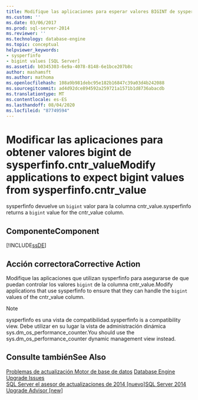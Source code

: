 ```yaml
---
title: Modifique las aplicaciones para esperar valores BIGINT de sysperfinfo. cntr_value | Microsoft Docs
ms.custom: ''
ms.date: 03/06/2017
ms.prod: sql-server-2014
ms.reviewer: ''
ms.technology: database-engine
ms.topic: conceptual
helpviewer_keywords:
- sysperfinfo
- bigint values [SQL Server]
ms.assetid: b0345303-6e9a-4078-8148-6e1bce207b8c
author: mashamsft
ms.author: mathoma
ms.openlocfilehash: 108a9b981debc95e182b16847c39a03d4b242088
ms.sourcegitcommit: ad4d92dce894592a259721a1571b1d8736abacdb
ms.translationtype: MT
ms.contentlocale: es-ES
ms.lasthandoff: 08/04/2020
ms.locfileid: "87749594"
---
```

# <a name="modify-applications-to-expect-bigint-values-from-sysperfinfocntr_value"></a><span data-ttu-id="8e27a-102">Modificar las aplicaciones para obtener valores bigint de sysperfinfo.cntr_value</span><span class="sxs-lookup"><span data-stu-id="8e27a-102">Modify applications to expect bigint values from sysperfinfo.cntr_value</span></span>
  <span data-ttu-id="8e27a-103">sysperfinfo devuelve un `bigint` valor para la columna cntr_value.</span><span class="sxs-lookup"><span data-stu-id="8e27a-103">sysperfinfo returns a `bigint` value for the cntr_value column.</span></span>  
  
## <a name="component"></a><span data-ttu-id="8e27a-104">Componente</span><span class="sxs-lookup"><span data-stu-id="8e27a-104">Component</span></span>  
 [!INCLUDE[ssDE](../../includes/ssde-md.md)]  
  
## <a name="corrective-action"></a><span data-ttu-id="8e27a-105">Acción correctora</span><span class="sxs-lookup"><span data-stu-id="8e27a-105">Corrective Action</span></span>  
 <span data-ttu-id="8e27a-106">Modifique las aplicaciones que utilizan sysperfinfo para asegurarse de que puedan controlar los valores `bigint` de la columna cntr_value.</span><span class="sxs-lookup"><span data-stu-id="8e27a-106">Modify applications that use sysperfinfo to ensure that they can handle the `bigint` values of the cntr_value column.</span></span>  
  
> [!NOTE]  
>  <span data-ttu-id="8e27a-107">sysperfinfo es una vista de compatibilidad.</span><span class="sxs-lookup"><span data-stu-id="8e27a-107">sysperfinfo is a compatibility view.</span></span> <span data-ttu-id="8e27a-108">Debe utilizar en su lugar la vista de administración dinámica sys.dm_os_performance_counter.</span><span class="sxs-lookup"><span data-stu-id="8e27a-108">You should use the sys.dm_os_performance_counter dynamic management view instead.</span></span>  
  
## <a name="see-also"></a><span data-ttu-id="8e27a-109">Consulte también</span><span class="sxs-lookup"><span data-stu-id="8e27a-109">See Also</span></span>  
 <span data-ttu-id="8e27a-110">[Problemas de actualización Motor de base de datos](../../../2014/sql-server/install/database-engine-upgrade-issues.md) </span><span class="sxs-lookup"><span data-stu-id="8e27a-110">[Database Engine Upgrade Issues](../../../2014/sql-server/install/database-engine-upgrade-issues.md) </span></span>  
 [<span data-ttu-id="8e27a-111">SQL Server el asesor de actualizaciones de 2014 &#91;nuevo&#93;</span><span class="sxs-lookup"><span data-stu-id="8e27a-111">SQL Server 2014 Upgrade Advisor &#91;new&#93;</span></span>](sql-server-2014-upgrade-advisor.md)  
  
  
